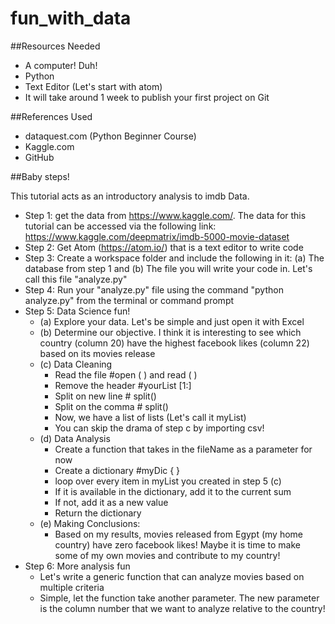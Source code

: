 # fun_with_data

##Resources Needed
- A computer! Duh!
- Python
- Text Editor (Let's start with atom)
- It will take around 1 week to publish your first project on Git

##References Used
- dataquest.com (Python Beginner Course)
- Kaggle.com
- GitHub

##Baby steps!

This tutorial acts as an introductory analysis to imdb Data. 

- Step 1: get the data from https://www.kaggle.com/. The data for this tutorial can be accessed via the following link: https://www.kaggle.com/deepmatrix/imdb-5000-movie-dataset
- Step 2: Get Atom (https://atom.io/) that is a text editor to write code
- Step 3: Create a workspace folder and include the following in it: (a) The database from step 1 and (b) The file you will write your code in. Let's call this file "analyze.py"
- Step 4: Run your "analyze.py" file using the command "python analyze.py" from the terminal or command prompt
- Step 5: Data Science fun!
  - (a) Explore your data. Let's be simple and just open it with Excel
  - (b) Determine our objective. I think it is interesting to see which country (column 20) have the highest facebook likes (column 22) based on its movies release
  - (c) Data Cleaning
    - Read the file #open ( ) and read ( )
    - Remove the header #yourList [1:]
    - Split on new line # split()
    - Split on the comma # split()
    - Now, we have a list of lists (Let's call it myList)
    - You can skip the drama of step c by importing csv!
  - (d) Data Analysis
  	- Create a function that takes in the fileName as a parameter for now
    - Create a dictionary #myDic { }
    - loop over every item in myList you created in step 5 (c)
    - If it is available in the dictionary, add it to the current sum
    - If not, add it as a new value 
    - Return the dictionary
  - (e) Making Conclusions:
  	- Based on my results, movies released from Egypt (my home country) have zero facebook likes! Maybe it is time to make some of my own movies and contribute to my country!
 - Step 6: More analysis fun
	- Let's write a generic function that can analyze movies based on multiple criteria
	- Simple, let the function take another parameter. The new parameter is the column number that we want to analyze relative to the country!  
